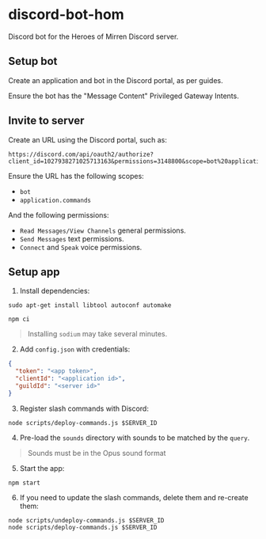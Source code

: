 # discord-bot-hom

Discord bot for the Heroes of Mirren Discord server.


## Setup bot

Create an application and bot in the Discord portal, as per guides.

Ensure the bot has the "Message Content" Privileged Gateway Intents.


## Invite to server

Create an URL using the Discord portal, such as:

```
https://discord.com/api/oauth2/authorize?client_id=1027938271025713163&permissions=3148800&scope=bot%20applications.commands
```

Ensure the URL has the following scopes:

* `bot`
* `application.commands`

And the following permissions:

* `Read Messages/View Channels` general permissions.
* `Send Messages` text permissions.
* `Connect` and `Speak` voice permissions.


## Setup app

1. Install dependencies:

```
sudo apt-get install libtool autoconf automake
```

```
npm ci
```

> Installing `sodium` may take several minutes.

2. Add `config.json` with credentials:

```json
{
  "token": "<app token>",
  "clientId": "<application id>",
  "guildId": "<server id>"
}
```

3. Register slash commands with Discord:

```
node scripts/deploy-commands.js $SERVER_ID
```

4. Pre-load the `sounds` directory with sounds to be matched by the `query`.

> Sounds must be in the Opus sound format

5. Start the app:

```
npm start
```

6. If you need to update the slash commands, delete them and re-create them:

```
node scripts/undeploy-commands.js $SERVER_ID
node scripts/deploy-commands.js $SERVER_ID
```
